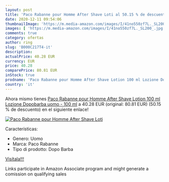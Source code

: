 ```yaml
---
layout: post
title: 'Paco Rabanne pour Homme After Shave Loti al 50.15 % de descuento'
date: 2020-12-11 09:54:06
thumbnailImage: 'https://m.media-amazon.com/images/I/41no550zf7L._SL200_.jpg'
images: [ 'https://m.media-amazon.com/images/I/41no550zf7L._SL200_.jpg' ]
comments: true
category: ofertas
author: ring
slug: 'B000C217T4-it'
description:
actualPrice: 40.28 EUR
currency: EUR
price: 40.28
comparePrice: 80.81 EUR
inStock: true
prodname: 'Paco Rabanne pour Homme After Shave Lotion 100 ml Lozione Dopobarba uomo - 100 ml'
country: 'it'
---
```


Ahora mismo tienes [Paco Rabanne pour Homme After Shave Lotion 100 ml Lozione Dopobarba uomo - 100 ml](https://www.amazon.it/dp/B000C217T4/?tag=tolees00-21) a 40.28 EUR (original: 80.81 EUR) (50.15 %  de descuento) en el siguiente enlace!

[![Paco Rabanne pour Homme After Shave Loti](https://m.media-amazon.com/images/I/41no550zf7L._SL200_.jpg)](https://www.amazon.it/dp/B000C217T4/?tag=tolees00-21)

Características:

- Genero: Uomo
- Marca: Paco Rabanne
- Tipo di prodotto: Dopo Barba

[Visítala!!!](https://www.amazon.it/dp/B000C217T4/?tag=tolees00-21)

Links participate in Amazon Associate program and might generate a comission on qualifying sales
